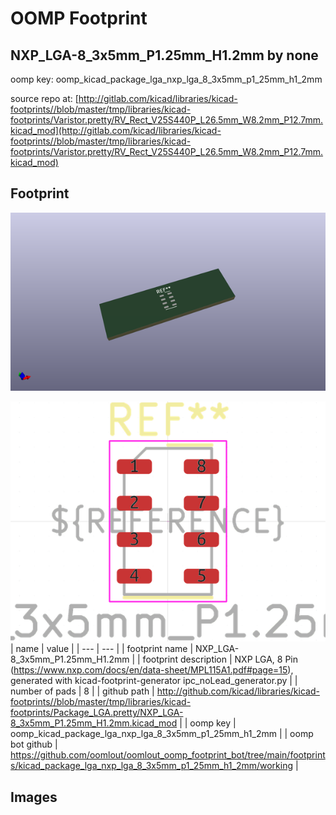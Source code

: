 # OOMP Footprint  
## NXP_LGA-8_3x5mm_P1.25mm_H1.2mm  by none  
  
oomp key: oomp_kicad_package_lga_nxp_lga_8_3x5mm_p1_25mm_h1_2mm  
  
source repo at: [http://gitlab.com/kicad/libraries/kicad-footprints//blob/master/tmp/libraries/kicad-footprints/Varistor.pretty/RV_Rect_V25S440P_L26.5mm_W8.2mm_P12.7mm.kicad_mod](http://gitlab.com/kicad/libraries/kicad-footprints//blob/master/tmp/libraries/kicad-footprints/Varistor.pretty/RV_Rect_V25S440P_L26.5mm_W8.2mm_P12.7mm.kicad_mod)  
## Footprint  
  
[![working_kicad_pcb_3d.png](working_kicad_pcb_3d_600.png)](working_kicad_pcb_3d.png)  
  
[![working.png](working_600.png)](working.png)  
| name | value | 
| --- | --- | 
| footprint name | NXP_LGA-8_3x5mm_P1.25mm_H1.2mm | 
| footprint description | NXP  LGA, 8 Pin (https://www.nxp.com/docs/en/data-sheet/MPL115A1.pdf#page=15), generated with kicad-footprint-generator ipc_noLead_generator.py | 
| number of pads | 8 | 
| github path | http://github.com/kicad/libraries/kicad-footprints//blob/master/tmp/libraries/kicad-footprints/Package_LGA.pretty/NXP_LGA-8_3x5mm_P1.25mm_H1.2mm.kicad_mod | 
| oomp key | oomp_kicad_package_lga_nxp_lga_8_3x5mm_p1_25mm_h1_2mm | 
| oomp bot github | https://github.com/oomlout/oomlout_oomp_footprint_bot/tree/main/footprints/kicad_package_lga_nxp_lga_8_3x5mm_p1_25mm_h1_2mm/working | 
## Images  
